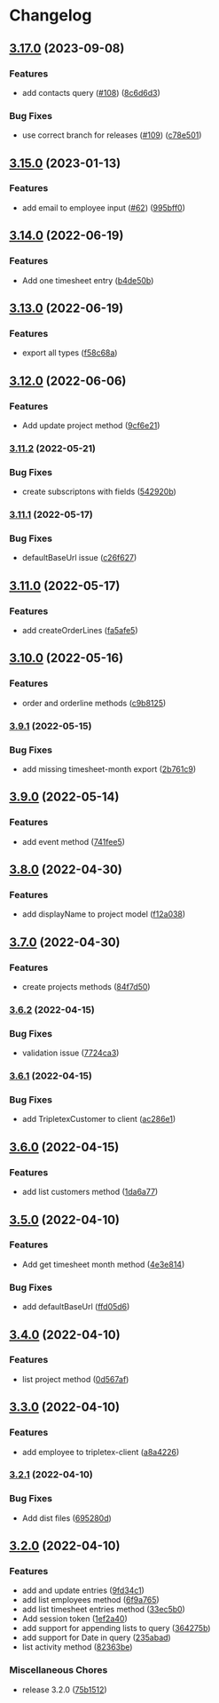 # Changelog

## [3.17.0](https://github.com/bjerkio/tripletexjs/compare/v3.16.0...v3.17.0) (2023-09-08)


### Features

* add contacts query ([#108](https://github.com/bjerkio/tripletexjs/issues/108)) ([8c6d6d3](https://github.com/bjerkio/tripletexjs/commit/8c6d6d3de4943aa2db36c1c1c68aa42195ad8a05))


### Bug Fixes

* use correct branch for releases ([#109](https://github.com/bjerkio/tripletexjs/issues/109)) ([c78e501](https://github.com/bjerkio/tripletexjs/commit/c78e5016434a5fd2a82f7c7fd7a91f790dda92e4))

## [3.15.0](https://github.com/bjerkio/tripletexjs/compare/v3.14.0...v3.15.0) (2023-01-13)


### Features

* add email to employee input ([#62](https://github.com/bjerkio/tripletexjs/issues/62)) ([995bff0](https://github.com/bjerkio/tripletexjs/commit/995bff00ea1d7ed396aaf6b69ad43ccb3a4cc30c))

## [3.14.0](https://github.com/bjerkio/tripletexjs/compare/v3.13.0...v3.14.0) (2022-06-19)


### Features

* Add one timesheet entry ([b4de50b](https://github.com/bjerkio/tripletexjs/commit/b4de50b39a2b718d5135e042e6ba32be6effaa14))

## [3.13.0](https://github.com/bjerkio/tripletexjs/compare/v3.12.0...v3.13.0) (2022-06-19)


### Features

* export all types ([f58c68a](https://github.com/bjerkio/tripletexjs/commit/f58c68a53e2b9e10fc99349cde39cfdd770878b8))

## [3.12.0](https://github.com/bjerkio/tripletexjs/compare/v3.11.2...v3.12.0) (2022-06-06)


### Features

* Add update project method ([9cf6e21](https://github.com/bjerkio/tripletexjs/commit/9cf6e21b8fb7b5a595d4fe239a31fad0fca6c3df))

### [3.11.2](https://github.com/bjerkio/tripletexjs/compare/v3.11.1...v3.11.2) (2022-05-21)


### Bug Fixes

* create subscriptons with fields ([542920b](https://github.com/bjerkio/tripletexjs/commit/542920b50fa27b461f4b398af8fd1a54d023f8b0))

### [3.11.1](https://github.com/bjerkio/tripletexjs/compare/v3.11.0...v3.11.1) (2022-05-17)


### Bug Fixes

* defaultBaseUrl issue ([c26f627](https://github.com/bjerkio/tripletexjs/commit/c26f6277472016c6a7129fd93a3574640a23c58a))

## [3.11.0](https://github.com/bjerkio/tripletexjs/compare/v3.10.0...v3.11.0) (2022-05-17)


### Features

* add createOrderLines ([fa5afe5](https://github.com/bjerkio/tripletexjs/commit/fa5afe5ebf592c79503d9a347aa16dd9ebbcb6a8))

## [3.10.0](https://github.com/bjerkio/tripletexjs/compare/v3.9.1...v3.10.0) (2022-05-16)


### Features

* order and orderline methods ([c9b8125](https://github.com/bjerkio/tripletexjs/commit/c9b812546c2d591a7ffba2f56ca525c3cf789903))

### [3.9.1](https://github.com/bjerkio/tripletexjs/compare/v3.9.0...v3.9.1) (2022-05-15)


### Bug Fixes

* add missing timesheet-month export ([2b761c9](https://github.com/bjerkio/tripletexjs/commit/2b761c919332bcdb0d948908a4b22c6d72e8be4d))

## [3.9.0](https://github.com/bjerkio/tripletexjs/compare/v3.8.0...v3.9.0) (2022-05-14)


### Features

* add event method ([741fee5](https://github.com/bjerkio/tripletexjs/commit/741fee55f6dd3e42cb53c277d205b33d122ac943))

## [3.8.0](https://github.com/bjerkio/tripletexjs/compare/v3.7.0...v3.8.0) (2022-04-30)


### Features

* add displayName to project model ([f12a038](https://github.com/bjerkio/tripletexjs/commit/f12a038a1c96901bd02a11d7906784586e207c55))

## [3.7.0](https://github.com/bjerkio/tripletexjs/compare/v3.6.2...v3.7.0) (2022-04-30)


### Features

* create projects methods ([84f7d50](https://github.com/bjerkio/tripletexjs/commit/84f7d505caafd565c220be0b588a8ff79cad39da))

### [3.6.2](https://github.com/bjerkio/tripletexjs/compare/v3.6.1...v3.6.2) (2022-04-15)


### Bug Fixes

* validation issue ([7724ca3](https://github.com/bjerkio/tripletexjs/commit/7724ca3269d46436bf0b8681eeb41868bbf029f7))

### [3.6.1](https://github.com/bjerkio/tripletexjs/compare/v3.6.0...v3.6.1) (2022-04-15)


### Bug Fixes

* add TripletexCustomer to client ([ac286e1](https://github.com/bjerkio/tripletexjs/commit/ac286e10a39f04e2b659aef51ca1ab652147fda7))

## [3.6.0](https://github.com/bjerkio/tripletexjs/compare/v3.5.0...v3.6.0) (2022-04-15)


### Features

* add list customers method ([1da6a77](https://github.com/bjerkio/tripletexjs/commit/1da6a775f2b0fabcbe8acd27e76d21b09debd9b4))

## [3.5.0](https://github.com/bjerkio/tripletexjs/compare/v3.4.0...v3.5.0) (2022-04-10)


### Features

* Add get timesheet month method ([4e3e814](https://github.com/bjerkio/tripletexjs/commit/4e3e8148c7e3fe64b3a42205bb9457bc33e7db39))


### Bug Fixes

* add defaultBaseUrl ([ffd05d6](https://github.com/bjerkio/tripletexjs/commit/ffd05d6b33deacc9f451bd5e1f5acf27b3ec57b1))

## [3.4.0](https://github.com/bjerkio/tripletexjs/compare/v3.3.0...v3.4.0) (2022-04-10)


### Features

* list project method ([0d567af](https://github.com/bjerkio/tripletexjs/commit/0d567af4eccd45fa05b36a645f16819a43ac1b22))

## [3.3.0](https://github.com/bjerkio/tripletexjs/compare/v3.2.1...v3.3.0) (2022-04-10)


### Features

* add employee to tripletex-client ([a8a4226](https://github.com/bjerkio/tripletexjs/commit/a8a4226957cc73fb33e209ce52219506e11beede))

### [3.2.1](https://github.com/bjerkio/tripletexjs/compare/v3.2.0...v3.2.1) (2022-04-10)


### Bug Fixes

* Add dist files ([695280d](https://github.com/bjerkio/tripletexjs/commit/695280d5928928edc2513c0854fdda9deb21989a))

## [3.2.0](https://github.com/bjerkio/tripletexjs/compare/v2.35.9...v3.2.0) (2022-04-10)


### Features

* add and update entries ([9fd34c1](https://github.com/bjerkio/tripletexjs/commit/9fd34c1db490aeba5fd026eee4d90be352ed8150))
* add list employees method ([6f9a765](https://github.com/bjerkio/tripletexjs/commit/6f9a765ded98a41cfbdf362693b5002b0bb299d4))
* add list timesheet entries method ([33ec5b0](https://github.com/bjerkio/tripletexjs/commit/33ec5b07eb01e3cca8c453940398abe4443cf7a3))
* Add session token ([1ef2a40](https://github.com/bjerkio/tripletexjs/commit/1ef2a406c9ed74ade50a50c58c476888b36d9ccc))
* add support for appending lists to query ([364275b](https://github.com/bjerkio/tripletexjs/commit/364275b9783bb4c103040d2581637ad7fb55b27c))
* add support for Date in query ([235abad](https://github.com/bjerkio/tripletexjs/commit/235abadc24dc2dc1ae3c0ac6f47136dd2c02e0eb))
* list activity method ([82363be](https://github.com/bjerkio/tripletexjs/commit/82363be4cbc4c96e9db7716ede80098f0f286243))


### Miscellaneous Chores

* release 3.2.0 ([75b1512](https://github.com/bjerkio/tripletexjs/commit/75b1512374187d9a4114c3e451add5c1d558602a))
